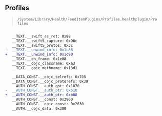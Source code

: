 ## Profiles

> `/System/Library/Health/FeedItemPlugins/Profiles.healthplugin/Profiles`

```diff

   __TEXT.__swift_as_ret: 0x88
   __TEXT.__swift5_capture: 0x98c
   __TEXT.__swift5_protos: 0x3c
-  __TEXT.__unwind_info: 0x1c88
+  __TEXT.__unwind_info: 0x1c90
   __TEXT.__eh_frame: 0x1e08
   __TEXT.__objc_classname: 0xa3
   __TEXT.__objc_methname: 0x18d1

   __DATA_CONST.__objc_selrefs: 0x708
   __DATA_CONST.__objc_protorefs: 0x30
   __AUTH_CONST.__auth_got: 0x1870
-  __AUTH_CONST.__auth_ptr: 0xb10
+  __AUTH_CONST.__auth_ptr: 0xb08
   __AUTH_CONST.__const: 0x2900
   __AUTH_CONST.__objc_const: 0x2630
   __AUTH.__objc_data: 0x300

```
